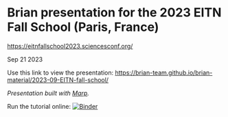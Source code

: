 # Brian presentation for the 2023 EITN Fall School (Paris, France)

https://eitnfallschool2023.sciencesconf.org/

Sep 21 2023

Use this link to view the presentation:
https://brian-team.github.io/brian-material/2023-09-EITN-fall-school/

*Presentation built with [Marp](https://marp.app/).*

Run the tutorial online: [![Binder](https://mybinder.org/badge_logo.svg)](https://mybinder.org/v2/gh/brian-team/brian-material/HEAD?labpath=2023-09-EITN-fall-school%2Fexamples.ipynb)
